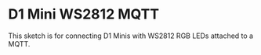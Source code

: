 # D1 Mini WS2812 MQTT
This sketch is for connecting D1 Minis with WS2812 RGB LEDs attached to a MQTT.
